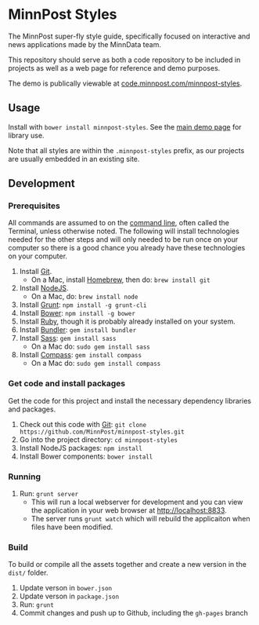 # MinnPost Styles

The MinnPost super-fly style guide, specifically focused on interactive and news applications made by the MinnData team.

This repository should serve as both a code repository to be included in projects as well as a web page for reference and demo purposes.

The demo is publically viewable at [code.minnpost.com/minnpost-styles](http://code.minnpost.com/minnpost-styles).

## Usage

Install with `bower install minnpost-styles`.  See the [main demo page](http://code.minnpost.com/minnpost-styles) for library use.

Note that all styles are within the `.minnpost-styles` prefix, as our projects are  usually embedded in an existing site.

## Development

### Prerequisites

All commands are assumed to on the [command line](http://en.wikipedia.org/wiki/Command-line_interface), often called the Terminal, unless otherwise noted.  The following will install technologies needed for the other steps and will only needed to be run once on your computer so there is a good chance you already have these technologies on your computer.

1. Install [Git](http://git-scm.com/).
   * On a Mac, install [Homebrew](http://brew.sh/), then do: `brew install git`
1. Install [NodeJS](http://nodejs.org/).
   * On a Mac, do: `brew install node`
1. Install [Grunt](http://gruntjs.com/): `npm install -g grunt-cli`
1. Install [Bower](http://bower.io/): `npm install -g bower`
1. Install [Ruby](http://www.ruby-lang.org/en/downloads/), though it is probably already installed on your system.
1. Install [Bundler](http://gembundler.com/): `gem install bundler`
1. Install [Sass](http://sass-lang.com/): `gem install sass`
   * On a Mac do: `sudo gem install sass`
1. Install [Compass](http://compass-style.org/): `gem install compass`
   * On a Mac do: `sudo gem install compass`

### Get code and install packages

Get the code for this project and install the necessary dependency libraries and packages.

1. Check out this code with [Git](http://git-scm.com/): `git clone https://github.com/MinnPost/minnpost-styles.git`
1. Go into the project directory: `cd minnpost-styles`
1. Install NodeJS packages: `npm install`
1. Install Bower components: `bower install`

### Running

1. Run: `grunt server`
    * This will run a local webserver for development and you can view the application in your web browser at [http://localhost:8833](http://localhost:8833).
    * The server runs `grunt watch` which will rebuild the applicaiton when files have been modified.

### Build

To build or compile all the assets together and create a new version in the `dist/` folder.

1. Update verson in `bower.json`
1. Update verson in `package.json`
1. Run: `grunt`
1. Commit changes and push up to Github, including the `gh-pages` branch

